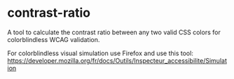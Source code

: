 # contrast-ratio
A tool to calculate the contrast ratio between any two valid CSS colors for colorblindless WCAG validation.

For colorblindless visual simulation use Firefox and use this tool: https://developer.mozilla.org/fr/docs/Outils/Inspecteur_accessibilite/Simulation
